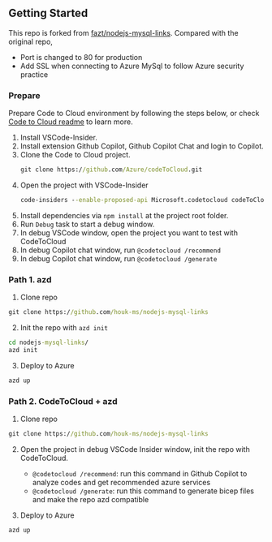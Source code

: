 
## Getting Started

This repo is forked from [fazt/nodejs-mysql-links](https://github.com/fazt/nodejs-mysql-links). Compared with the original repo, 

- Port is changed to 80 for production
- Add SSL when connecting to Azure MySql to follow Azure security practice

### Prepare

Prepare Code to Cloud environment by following the steps below, or check [Code to Cloud readme](https://github.com/Azure/codeToCloud) to learn more.

1. Install VSCode-Insider.
2. Install extension Github Copilot, Github Copilot Chat and login to Copilot.
3. Clone the Code to Cloud project.
   ```cmd
   git clone https://github.com/Azure/codeToCloud.git
   ```
4. Open the project with VSCode-Insider
   ```cmd
   code-insiders --enable-proposed-api Microsoft.codetocloud codeToCloud/
   ```
5. Install dependencies via `npm install` at the project root folder.
6. Run `Debug` task to start a debug window.
7. In debug VSCode window, open the project you want to test with CodeToCloud
8. In debug Copilot chat window, run `@codetocloud /recommend`
9. In debug Copilot chat window, run `@codetocloud /generate`

### Path 1. azd

1. Clone repo

```cmd
git clone https://github.com/houk-ms/nodejs-mysql-links
```

2. Init the repo with `azd init`

```cmd
cd nodejs-mysql-links/
azd init
```

3. Deploy to Azure

```cmd
azd up
```

### Path 2. CodeToCloud + azd

1. Clone repo

```cmd
git clone https://github.com/houk-ms/nodejs-mysql-links
```

2. Open the project in debug VSCode Insider window, init the repo with CodeToCloud.

   * `@codetocloud /recommend`: run this command in Github Copilot to analyze codes and get recommended azure services
   * `@codetocloud /generate`: run this command to generate bicep files and make the repo azd compatible
3. Deploy to Azure

```cmd
azd up
```
